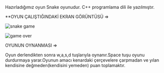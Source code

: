 Hazırladığımız oyun Snake oyunudur. C++ programlama dili ile yazılmıştır. 


**OYUN ÇALIŞTIĞINDAKİ EKRAN GÖRÜNTÜSÜ =>

![snake game](https://user-images.githubusercontent.com/58169359/70864905-5c128980-1f68-11ea-8d3d-e66b0d787716.png)

![game over](https://user-images.githubusercontent.com/58169359/70864909-67fe4b80-1f68-11ea-9f97-3e7af864f0fa.png)

OYUNUN OYNANMASI =>

Oyun derlendikten sonra w,a,s,d tuşlarıyla oynanır.Space tuşu oyunu durdurmaya yarar.Oyunun amacı kenardaki çerçevelere 
çarpmadan ve yılan kendisine değmeden(kendisini yemeden) puan toplamaktır.
